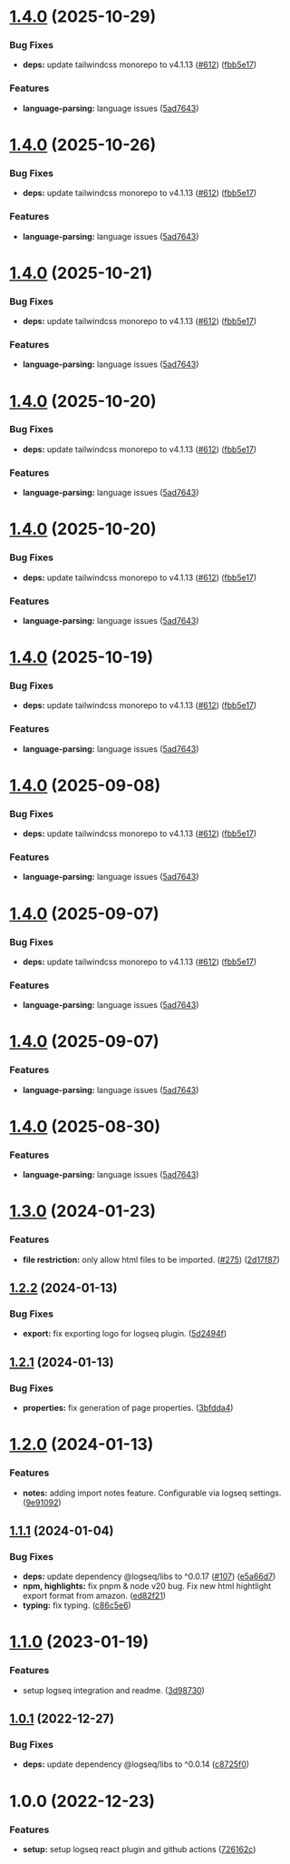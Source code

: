 # [1.4.0](https://github.com/nicdun/logseq-kindle-import/compare/v1.3.0...v1.4.0) (2025-10-29)


### Bug Fixes

* **deps:** update tailwindcss monorepo to v4.1.13 ([#612](https://github.com/nicdun/logseq-kindle-import/issues/612)) ([fbb5e17](https://github.com/nicdun/logseq-kindle-import/commit/fbb5e178a983eab665e5a1a15757e630dd6eaff0))


### Features

* **language-parsing:** language issues ([5ad7643](https://github.com/nicdun/logseq-kindle-import/commit/5ad76437b88328c65a29f667c4c271cd4761865f))

# [1.4.0](https://github.com/nicdun/logseq-kindle-import/compare/v1.3.0...v1.4.0) (2025-10-26)


### Bug Fixes

* **deps:** update tailwindcss monorepo to v4.1.13 ([#612](https://github.com/nicdun/logseq-kindle-import/issues/612)) ([fbb5e17](https://github.com/nicdun/logseq-kindle-import/commit/fbb5e178a983eab665e5a1a15757e630dd6eaff0))


### Features

* **language-parsing:** language issues ([5ad7643](https://github.com/nicdun/logseq-kindle-import/commit/5ad76437b88328c65a29f667c4c271cd4761865f))

# [1.4.0](https://github.com/nicdun/logseq-kindle-import/compare/v1.3.0...v1.4.0) (2025-10-21)


### Bug Fixes

* **deps:** update tailwindcss monorepo to v4.1.13 ([#612](https://github.com/nicdun/logseq-kindle-import/issues/612)) ([fbb5e17](https://github.com/nicdun/logseq-kindle-import/commit/fbb5e178a983eab665e5a1a15757e630dd6eaff0))


### Features

* **language-parsing:** language issues ([5ad7643](https://github.com/nicdun/logseq-kindle-import/commit/5ad76437b88328c65a29f667c4c271cd4761865f))

# [1.4.0](https://github.com/nicdun/logseq-kindle-import/compare/v1.3.0...v1.4.0) (2025-10-20)


### Bug Fixes

* **deps:** update tailwindcss monorepo to v4.1.13 ([#612](https://github.com/nicdun/logseq-kindle-import/issues/612)) ([fbb5e17](https://github.com/nicdun/logseq-kindle-import/commit/fbb5e178a983eab665e5a1a15757e630dd6eaff0))


### Features

* **language-parsing:** language issues ([5ad7643](https://github.com/nicdun/logseq-kindle-import/commit/5ad76437b88328c65a29f667c4c271cd4761865f))

# [1.4.0](https://github.com/nicdun/logseq-kindle-import/compare/v1.3.0...v1.4.0) (2025-10-20)


### Bug Fixes

* **deps:** update tailwindcss monorepo to v4.1.13 ([#612](https://github.com/nicdun/logseq-kindle-import/issues/612)) ([fbb5e17](https://github.com/nicdun/logseq-kindle-import/commit/fbb5e178a983eab665e5a1a15757e630dd6eaff0))


### Features

* **language-parsing:** language issues ([5ad7643](https://github.com/nicdun/logseq-kindle-import/commit/5ad76437b88328c65a29f667c4c271cd4761865f))

# [1.4.0](https://github.com/nicdun/logseq-kindle-import/compare/v1.3.0...v1.4.0) (2025-10-19)


### Bug Fixes

* **deps:** update tailwindcss monorepo to v4.1.13 ([#612](https://github.com/nicdun/logseq-kindle-import/issues/612)) ([fbb5e17](https://github.com/nicdun/logseq-kindle-import/commit/fbb5e178a983eab665e5a1a15757e630dd6eaff0))


### Features

* **language-parsing:** language issues ([5ad7643](https://github.com/nicdun/logseq-kindle-import/commit/5ad76437b88328c65a29f667c4c271cd4761865f))

# [1.4.0](https://github.com/nicdun/logseq-kindle-import/compare/v1.3.0...v1.4.0) (2025-09-08)


### Bug Fixes

* **deps:** update tailwindcss monorepo to v4.1.13 ([#612](https://github.com/nicdun/logseq-kindle-import/issues/612)) ([fbb5e17](https://github.com/nicdun/logseq-kindle-import/commit/fbb5e178a983eab665e5a1a15757e630dd6eaff0))


### Features

* **language-parsing:** language issues ([5ad7643](https://github.com/nicdun/logseq-kindle-import/commit/5ad76437b88328c65a29f667c4c271cd4761865f))

# [1.4.0](https://github.com/nicdun/logseq-kindle-import/compare/v1.3.0...v1.4.0) (2025-09-07)


### Bug Fixes

* **deps:** update tailwindcss monorepo to v4.1.13 ([#612](https://github.com/nicdun/logseq-kindle-import/issues/612)) ([fbb5e17](https://github.com/nicdun/logseq-kindle-import/commit/fbb5e178a983eab665e5a1a15757e630dd6eaff0))


### Features

* **language-parsing:** language issues ([5ad7643](https://github.com/nicdun/logseq-kindle-import/commit/5ad76437b88328c65a29f667c4c271cd4761865f))

# [1.4.0](https://github.com/nicdun/logseq-kindle-import/compare/v1.3.0...v1.4.0) (2025-09-07)


### Features

* **language-parsing:** language issues ([5ad7643](https://github.com/nicdun/logseq-kindle-import/commit/5ad76437b88328c65a29f667c4c271cd4761865f))

# [1.4.0](https://github.com/nicdun/logseq-kindle-import/compare/v1.3.0...v1.4.0) (2025-08-30)


### Features

* **language-parsing:** language issues ([5ad7643](https://github.com/nicdun/logseq-kindle-import/commit/5ad76437b88328c65a29f667c4c271cd4761865f))

# [1.3.0](https://github.com/nicdun/logseq-kindle-import/compare/v1.2.2...v1.3.0) (2024-01-23)


### Features

* **file restriction:** only allow html files to be imported. ([#275](https://github.com/nicdun/logseq-kindle-import/issues/275)) ([2d17f87](https://github.com/nicdun/logseq-kindle-import/commit/2d17f87440b117b66cc0c033a40077faa16ca047))

## [1.2.2](https://github.com/nicdun/logseq-kindle-import/compare/v1.2.1...v1.2.2) (2024-01-13)


### Bug Fixes

* **export:** fix exporting logo for logseq plugin. ([5d2494f](https://github.com/nicdun/logseq-kindle-import/commit/5d2494f72e8d0e9598a34afcf8cc044998041697))

## [1.2.1](https://github.com/nicdun/logseq-kindle-import/compare/v1.2.0...v1.2.1) (2024-01-13)


### Bug Fixes

* **properties:** fix generation of page properties. ([3bfdda4](https://github.com/nicdun/logseq-kindle-import/commit/3bfdda4a26a965d90b49d247f404e825c333f027))

# [1.2.0](https://github.com/nicdun/logseq-kindle-import/compare/v1.1.1...v1.2.0) (2024-01-13)


### Features

* **notes:** adding import notes feature. Configurable via logseq settings. ([9e91092](https://github.com/nicdun/logseq-kindle-import/commit/9e910922b79b88df3eca58c554cc5ed67ea73e1d))

## [1.1.1](https://github.com/nicdun/logseq-kindle-import/compare/v1.1.0...v1.1.1) (2024-01-04)

### Bug Fixes

- **deps:** update dependency @logseq/libs to ^0.0.17 ([#107](https://github.com/nicdun/logseq-kindle-import/issues/107)) ([e5a66d7](https://github.com/nicdun/logseq-kindle-import/commit/e5a66d7fb149b055b3c44367d12e5d5685822937))
- **npm, highlights:** fix pnpm & node v20 bug. Fix new html hightlight export format from amazon. ([ed82f21](https://github.com/nicdun/logseq-kindle-import/commit/ed82f2141a7f1ee765852eeec39f0b4aaa4e80b7))
- **typing:** fix typing. ([c86c5e6](https://github.com/nicdun/logseq-kindle-import/commit/c86c5e6bb31efb88b614ab2fb51cd0902cdb0d24))

# [1.1.0](https://github.com/nicdun/logseq-kindle-import/compare/v1.0.1...v1.1.0) (2023-01-19)

### Features

- setup logseq integration and readme. ([3d98730](https://github.com/nicdun/logseq-kindle-import/commit/3d9873046f5a89cffb16f9814e93624e836d1b0a))

## [1.0.1](https://github.com/nicdun/logseq-kindle-import/compare/v1.0.0...v1.0.1) (2022-12-27)

### Bug Fixes

- **deps:** update dependency @logseq/libs to ^0.0.14 ([c8725f0](https://github.com/nicdun/logseq-kindle-import/commit/c8725f07f6be689319c4a9f8616ab8715a067119))

# 1.0.0 (2022-12-23)

### Features

- **setup:** setup logseq react plugin and github actions ([726162c](https://github.com/nicdun/logseq-kindle-import/commit/726162c904269155d07d33b34682558bacdaa38d))
